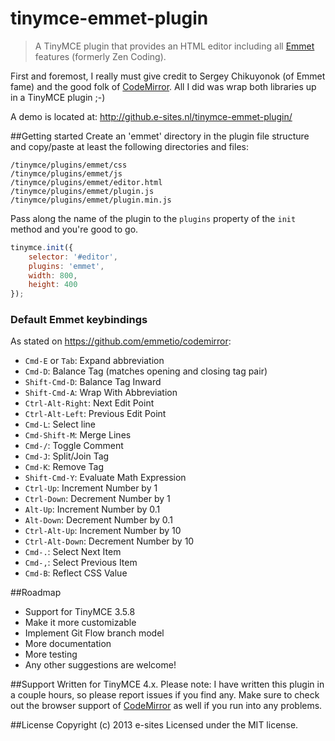 tinymce-emmet-plugin
====================

<blockquote><p>A TinyMCE plugin that provides an HTML editor including all <a href="https://github.com/emmetio/emmet" target="_blank">Emmet</a> features (formerly Zen Coding).</p></blockquote>

First and foremost, I really must give credit to Sergey Chikuyonok (of Emmet fame) and the good folk of <a href="http://codemirror.net/" target="_blank">CodeMirror</a>.
All I did was wrap both libraries up in a TinyMCE plugin ;-)

A demo is located at: <a href="http://github.e-sites.nl/tinymce-emmet-plugin/">http://github.e-sites.nl/tinymce-emmet-plugin/</a>

##Getting started
Create an 'emmet' directory in the plugin file structure and copy/paste at least the following directories and files:

```
/tinymce/plugins/emmet/css
/tinymce/plugins/emmet/js
/tinymce/plugins/emmet/editor.html
/tinymce/plugins/emmet/plugin.js
/tinymce/plugins/emmet/plugin.min.js
```

Pass along the name of the plugin to the <code>plugins</code> property of the <code>init</code> method and you're good to go.
```js
tinymce.init({
	selector: '#editor',
	plugins: 'emmet',
	width: 800,
	height: 400
});
```

### Default Emmet keybindings
As stated on <a href="https://github.com/emmetio/codemirror">https://github.com/emmetio/codemirror</a>:

* `Cmd-E` or `Tab`: Expand abbreviation
* `Cmd-D`: Balance Tag (matches opening and closing tag pair)
* `Shift-Cmd-D`: Balance Tag Inward
* `Shift-Cmd-A`: Wrap With Abbreviation
* `Ctrl-Alt-Right`: Next Edit Point
* `Ctrl-Alt-Left`: Previous Edit Point
* `Cmd-L`: Select line
* `Cmd-Shift-M`: Merge Lines
* `Cmd-/`: Toggle Comment
* `Cmd-J`: Split/Join Tag
* `Cmd-K`: Remove Tag
* `Shift-Cmd-Y`: Evaluate Math Expression
* `Ctrl-Up`: Increment Number by 1
* `Ctrl-Down`: Decrement Number by 1
* `Alt-Up`: Increment Number by 0.1
* `Alt-Down`: Decrement Number by 0.1
* `Ctrl-Alt-Up`: Increment Number by 10
* `Ctrl-Alt-Down`: Decrement Number by 10
* `Cmd-.`: Select Next Item
* `Cmd-,`: Select Previous Item
* `Cmd-B`: Reflect CSS Value

##Roadmap
* Support for TinyMCE 3.5.8
* Make it more customizable
* Implement Git Flow branch model
* More documentation
* More testing
* Any other suggestions are welcome!

##Support
Written for TinyMCE 4.x.
Please note: I have written this plugin in a couple hours, so please report issues if you find any.
Make sure to check out the browser support of <a href="http://codemirror.net/#browsersupport">CodeMirror</a> as well if you run into any problems.

##License
Copyright (c) 2013 e-sites Licensed under the MIT license.